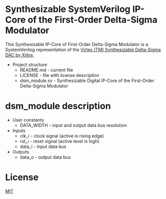 # Synthesizable SystemVerilog IP-Core of the First-Order Delta-Sigma Modulator

This Synthesizable IP-Core of First-Order Delta-Sigma Modulator is a SystemVerilog representation of the [Virtex (TM) Synthesizable Delta-Sigma DAC by Xilinx](https://www.xilinx.com/support/documentation/application_notes/xapp154.pdf).

* Project structure
	* README.md - current file
	* LICENSE - file with license description
  * dsm_module.sv - Synthesizable Digital IP-Core of the First-Order Delta-Sigma Modulator

# dsm_module description

* User constants
  * DATA_WIDTH - input and output data bus resolution
* Inputs
  * clk_i - clock signal (active is rising edge)
  * rst_i - reset signal (active level is high)
  * data_i - input data bus
* Outputs
  * data_o - output data bus
  
# License
  
[MIT](./LICENSE "License Description")
